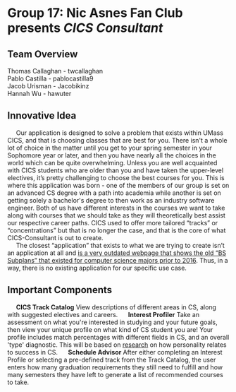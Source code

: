 # Group 17: Nic Asnes Fan Club presents *CICS Consultant*

## Team Overview
Thomas Callaghan - twcallaghan <br>
Pablo Castilla - pablocastilla9 <br>
Jacob Urisman - Jacobikinz <br>
Hannah Wu - hawuter <br>

## Innovative Idea
&nbsp;&nbsp;&nbsp;&nbsp; Our application is designed to solve a problem that exists within UMass CICS, and that is choosing classes that are best for you. There isn't a whole lot of choice in the matter until you get to your spring semester in your Sophomore year or later, and then you have nearly all the choices in the world which can be quite overwhelming. Unless you are well acquainted with CICS students who are older than you and have taken the upper-level electives, it’s pretty challenging to choose the best courses for you. This is where this application was born - one of the members of our group is set on an advanced CS degree with a path into academia while another is set on getting solely a bachelor's degree to then work as an industry software engineer. Both of us have different interests in the courses we want to take along with courses that we should take as they will theoretically best assist our respective career paths. CICS used to offer more tailored “tracks” or “concentrations” but that is no longer the case, and that is the core of what CICS-Consultant is out to create. <br>
&nbsp;&nbsp;&nbsp;&nbsp; The closest “application” that exists to what we are trying to create isn’t an application at all and [is a very outdated webpage that shows the old “BS Subplans” that existed for computer science majors prior to 2016](https://www.cics.umass.edu/ugrad-education/concentrations). Thus, in a way, there is no existing application for our specific use case.


## Important Components
&nbsp;&nbsp;&nbsp;&nbsp; **CICS Track Catalog** View descriptions of different areas in CS, along with suggested electives and careers.
&nbsp;&nbsp;&nbsp;&nbsp; **Interest Profiler** Take an assessment on what you're interested in studying and your future goals, then view your unique profile on what kind of CS student you are! Your profile includes match percentages with different fields in CS, and an overall 'type' diagnostic. This will be based on [research](https://www.ijitee.org/wp-content/uploads/papers/v8i12/J97550881019.pdf) on how personality relates to success in CS.
&nbsp;&nbsp;&nbsp;&nbsp; **Schedule Advisor** After either completing an Interest Profile or selecting a pre-defined track from the Track Catalog, the user enters how many graduation requirements they still need to fulfill and how many semesters they have left to generate a list of recommended courses to take.
